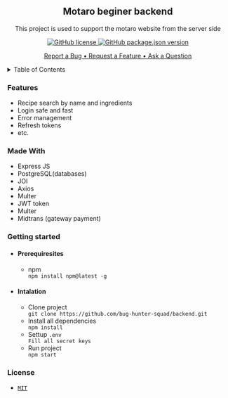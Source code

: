 <h2 align="center">Motaro beginer backend</h2>
<p align="center">This project is used to support the motaro website from the server side</p>
<p align="center"><a href="https://github.com/bug-hunter-squad/client/blob/main/LICENSE"><img alt="GitHub license" src="https://img.shields.io/github/license/bug-hunter-squad/backend"> <img alt="GitHub package.json version" src="https://img.shields.io/github/package-json/v/bug-hunter-squad/client?color=277BC0"></a></p>
<p align="center">
<a href="https://github.com/bug-hunter-squad/backend/issues/32">Report a Bug • </a>
<a href="https://github.com/bug-hunter-squad/backend/issues/33">Request a Feature • </a>
<a href="https://github.com/bug-hunter-squad/backend/issues/34">Ask a Question</a></p>


<details>
<summary>Table of Contents</summary>
<br/>
  
* [Features](#feature)
* [Made with](#built)
* [Getting Started](#getting)
  * [Prerequisites](#Prerequisites)
  * [Installation](#Installation)
* [License](#License)
</details>
<h3 id=feature>Features</h3>
<ul>
<li>Recipe search by name and ingredients</li>
<li>Login safe and fast</li>
<li>Error management</li>
<li>Refresh tokens</li>
  <li>etc.</li>
</ul>

<h3 id=built>Made With</h3>
<ul>
  <li>Express JS</li>
   <li>PostgreSQL(databases)</li>
   <li>JOI</li>
   <li>Axios</li>
   <li>Multer</li>
   <li>JWT token</li>
   <li>Multer</li>
  <li>Midtrans (gateway payment)</li>
</ul>
<h3 id=getting>Getting started</h3>
<ul>
   <li>
     <h4 id=Prerequisites>Prerequiresites</h4>
     <ul>
       <li>npm</li>
       <code>npm install npm@latest -g</code>
     </ul>
  </li>
  <li>
     <h4 id=Installation>Intalation</h4>
      <ul>
        <li>Clone project</li>
         <code>git clone https://github.com/bug-hunter-squad/backend.git</code>
        <li>Install all dependencies</li>
         <code>npm install</code>
       <li>Settup <code>.env</code></li>
         <code>Fill all secret keys</code>
         <li>Run project</li>
         <code>npm start</code>
      </ul>
   </li>
</ul>
<h3 id=License>License</h3>
<ul>
  <li><code><a href="https://github.com/nanangNSL/motaro-express-postgre/blob/main/LICENSE">MIT</a></code></li>
</ul>
